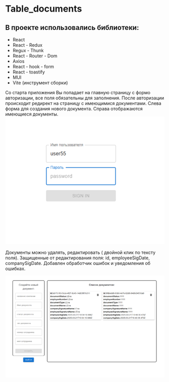 # Table_documents
## В проекте использовались библиотеки:
- React
- React - Redux
- Regux - Thunk
- React - Router - Dom
- Axios
- React - hook - form
- React - toastify
- MUI
- Vite (инструмент сборки)

Со старта приложения Вы попадает на главную страницу c формо авторизации, все поля обязательны для заполнения.
После авторизации происходит редирект на страницу с имеющимися документами.
Слева форма для создания нового документа.
Справа отображаются имеющиеся документы.
![Image alt](https://github.com/LenaRybinskova/Table_CRUD/blob/main/1.bmp)

Документы можно удалять, редактировать ( двойной клик по тексту поля).
Защищенные от редактирования поля: id, employeeSigDate, companySigDate.
Добавлен обработчик ошибок и уведомления об ошибках.

![Image alt](https://github.com/LenaRybinskova/Table_CRUD/blob/main/2.bmp)
